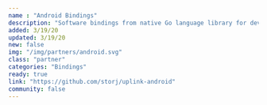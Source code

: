 ```yaml
---
name : "Android Bindings"
description: "Software bindings from native Go language library for developing applications in Android"
added: 3/19/20
updated: 3/19/20
new: false
img: "/img/partners/android.svg"
class: "partner"
categories: "Bindings"
ready: true
link: "https://github.com/storj/uplink-android"
community: false
---
```

